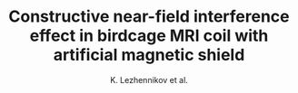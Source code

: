 ---
cat: metric
subcat: metric
bestof: false
author: K. Lezhennikov et al.
title: Constructive near-field interference effect in birdcage MRI coil with artificial magnetic shield
journal: Physical Review Applied
year: 2020
type: article
---
